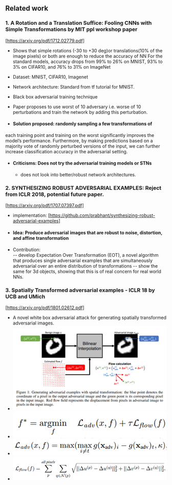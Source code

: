 ## Related work
### 1. A Rotation and a Translation Suffice: Fooling CNNs with Simple Transformations by MIT ppl workshop paper
[https://arxiv.org/pdf/1712.02779.pdf]
- Shows that simple rotations (-30 to +30 deg)or translations(10% of the image pixels) or both are enough to reduce the accuracy of NN
For the standard
models, accuracy drops from 99% to 26% on MNIST, 93%
to 3% on CIFAR10, and 76% to 31% on ImageNet

- Dataset: MNIST, CIFAR10, Imagenet
- Network architecture: Standard from tf tutorial for MNIST.
- Black box adversarial training technique
- Paper proposes to use worst of 10 adversary i.e. worse of 10 perturbations and train the network by adding this perturbation.
- #### Solution proposed: randomly sampling a few transformations of
each training point and training on the worst significantly
improves the model’s performance. Furthermore, by making
predictions based on a majority vote of randomly perturbed
versions of the input, we can further increase classification
accuracy in the adversarial setting.
- #### Criticisms: Does not try the adversarial training models or STNs
  - does not look into better/robust network architectures.

### 2. SYNTHESIZING ROBUST ADVERSARIAL EXAMPLES: Reject from ICLR 2018, potential future paper.
[https://arxiv.org/pdf/1707.07397.pdf]
- implementation: [https://github.com/prabhant/synthesizing-robust-adversarial-examples]
- #### Idea: Produce adversarial images that are robust to noise, distortion, and affine transformation 
- Contribution:  
-- develop Expectation Over Transformation (EOT), a novel algorithm that produces single adversarial examples that are simultaneously adversarial over an entire distribution of transformations
-- show the same for  3d objects, showing that this is of real concern for real world NNs.

### 3. Spatially Transformed adversarial examples - ICLR 18 by UCB and UMich
[https://arxiv.org/pdf/1801.02612.pdf]
- A novel white box adversarial attack for generating spatially transformed adversarial images.
- ![method](https://github.com/GaoGroupUCSD/STN-exp/blob/master/images/adversarial/e4.PNG)
- ![equation](https://github.com/GaoGroupUCSD/STN-exp/blob/master/images/adversarial/e1.PNG)
- ![equation](https://github.com/GaoGroupUCSD/STN-exp/blob/master/images/adversarial/e2.PNG)
- ![equation](https://github.com/GaoGroupUCSD/STN-exp/blob/master/images/adversarial/e3.PNG)

